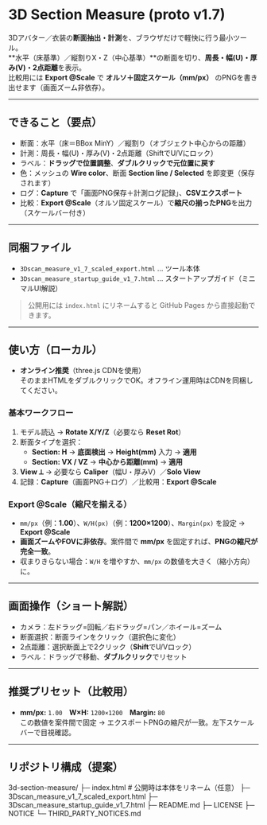 ﻿# 3D Section Measure (proto v1.7)

3Dアバター／衣装の**断面抽出・計測**を、ブラウザだけで軽快に行う最小ツール。  
**水平（床基準）／縦割りX・Z（中心基準）**の断面を切り、**周長・幅(U)・厚み(V)・2点距離**を表示。  
比較用には **Export @Scale** で **オルソ＋固定スケール（mm/px）** のPNGを書き出せます（画面ズーム非依存）。

---

## できること（要点）
- 断面：水平（床＝BBox MinY）／縦割り（オブジェクト中心からの距離）
- 計測：周長・幅(U)・厚み(V)・2点距離（ShiftでU/Vにロック）
- ラベル：**ドラッグで位置調整**、**ダブルクリックで元位置に戻す**
- 色：メッシュの **Wire color**、断面 **Section line / Selected** を即変更（保存されます）
- ログ：**Capture** で「画面PNG保存＋計測ログ記録」、**CSVエクスポート**
- 比較：**Export @Scale**（オルソ固定スケール）で**縮尺の揃ったPNG**を出力（スケールバー付き）

---

## 同梱ファイル
- `3Dscan_measure_v1_7_scaled_export.html` … ツール本体  
- `3Dscan_measure_startup_guide_v1_7.html` … スタートアップガイド（ミニマルUI解説）

> 公開用には `index.html` にリネームすると GitHub Pages から直接起動できます。

---

## 使い方（ローカル）
- **オンライン推奨**（three.js CDNを使用）  
  そのままHTMLをダブルクリックでOK。オフライン運用時はCDNを同梱してください。

### 基本ワークフロー
1. モデル読込 → **Rotate X/Y/Z**（必要なら **Reset Rot**）
2. 断面タイプを選択：  
   - **Section: H** → **底面検出** → **Height(mm)** 入力 → **適用**  
   - **Section: VX / VZ** → **中心から距離(mm)** → **適用**
3. **View ⟂** → 必要なら **Caliper**（幅U・厚みV）／**Solo View**
4. 記録：**Capture**（画面PNG＋ログ）／比較用：**Export @Scale**

### Export @Scale（縮尺を揃える）
- `mm/px`（例：**1.00**）、`W/H(px)`（例：**1200×1200**）、`Margin(px)` を設定 → **Export @Scale**
- **画面ズームやFOVに非依存**。案件間で **mm/px** を固定すれば、**PNGの縮尺が完全一致**。
- 収まりきらない場合：`W/H` を増やすか、`mm/px` の数値を大きく（縮小方向）に。

---

## 画面操作（ショート解説）
- カメラ：左ドラッグ=回転／右ドラッグ=パン／ホイール=ズーム  
- 断面選択：断面ラインをクリック（選択色に変化）  
- 2点距離：選択断面上で2クリック（**Shift**でU/Vロック）  
- ラベル：ドラッグで移動、**ダブルクリック**でリセット

---

## 推奨プリセット（比較用）
- **mm/px:** `1.00`　**W×H:** `1200×1200`　**Margin:** `80`  
この数値を案件間で固定 → エクスポートPNGの縮尺が一致。左下スケールバーで目視確認。

---

## リポジトリ構成（提案）

3d-section-measure/
├─ index.html # 公開時は本体をリネーム（任意）
├─ 3Dscan_measure_v1_7_scaled_export.html
├─ 3Dscan_measure_startup_guide_v1_7.html
├─ README.md
├─ LICENSE
├─ NOTICE
└─ THIRD_PARTY_NOTICES.md
